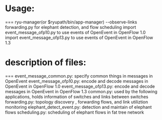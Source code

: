 # Usage: 
===
ryu-manager(or $ryupath/bin/app-manager) --observe-links forwarding.py for elephant detection, and flow scheduling
import event_message_ofp10.py to use events of OpenEvent in OpenFlow 1.0
import event_message_ofp13.py to use events of OpenEvent in OpenFlow 1.3
# description of files:
===
event_message_common.py: specify common things in messages in OpenEvent
event_message_ofp10.py: encode and decode messages in OpenEvent in OpenFlow 1.0
event_message_ofp13.py: encode and decode messages in OpenEvent in OpenFlow 1.3
common.py: used by the following applications, holds information of switches and links between switches
forwarding.py: topology discovery , forwarding flows, and link utiliztion monitoring
elephant_detect_event.py: detection and maintain of elephant flows
scheduling.py: scheduling of elephant flows in fat tree network

